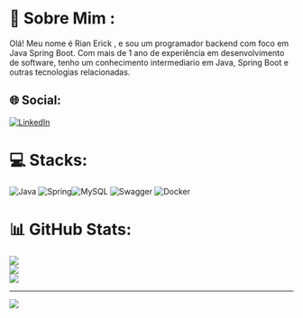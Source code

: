 # 💫 Sobre Mim :
Olá! Meu nome é Rian Erick , e sou um programador backend com foco em Java Spring Boot. Com mais de 1 ano de experiência em desenvolvimento de software, tenho um conhecimento intermediario em Java, Spring Boot e outras tecnologias relacionadas.


## 🌐 Social:
[![LinkedIn](https://img.shields.io/badge/LinkedIn-%230077B5.svg?logo=linkedin&logoColor=white)](https://www.linkedin.com/in/rianerick) 

# 💻 Stacks:
![Java](https://img.shields.io/badge/java-%23ED8B00.svg?style=for-the-badge&logo=java&logoColor=white) ![Spring](https://img.shields.io/badge/spring-%236DB33F.svg?style=for-the-badge&logo=spring&logoColor=white)![MySQL](https://img.shields.io/badge/mysql-%2300f.svg?style=for-the-badge&logo=mysql&logoColor=white) ![Swagger](https://img.shields.io/badge/-Swagger-%23Clojure?style=for-the-badge&logo=swagger&logoColor=white) ![Docker](https://img.shields.io/badge/docker-%230db7ed.svg?style=for-the-badge&logo=docker&logoColor=white)
# 📊 GitHub Stats:
![](https://github-readme-stats.vercel.app/api?username=RianErick&theme=vue-dark&hide_border=false&include_all_commits=false&count_private=false)<br/>
![](https://github-readme-streak-stats.herokuapp.com/?user=RianErick&theme=vue-dark&hide_border=false)<br/>
![](https://github-readme-stats.vercel.app/api/top-langs/?username=RianErick&theme=vue-dark&hide_border=false&include_all_commits=false&count_private=false&layout=compact)


---
[![](https://visitcount.itsvg.in/api?id=RianErick&icon=0&color=0)](https://visitcount.itsvg.in)

